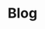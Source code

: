 ---
title: "Blog"
# page header background image
page_header_bg: "images/banner/banner1.jpg"
# meta description
description: "This is meta description."
# save as draft
draft: false
---
